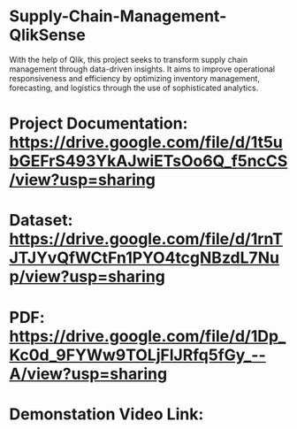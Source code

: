 # Supply-Chain-Management-QlikSense
With the help of Qlik, this project seeks to transform supply chain management through data-driven insights. It aims to improve operational responsiveness and efficiency by optimizing inventory management, forecasting, and logistics through the use of sophisticated analytics.
# Project Documentation: https://drive.google.com/file/d/1t5ubGEFrS493YkAJwiETsOo6Q_f5ncCS/view?usp=sharing
# Dataset: https://drive.google.com/file/d/1rnTJTJYvQfWCtFn1PYO4tcgNBzdL7Nup/view?usp=sharing
# PDF: https://drive.google.com/file/d/1Dp_Kc0d_9FYWw9TOLjFlJRfq5fGy_--A/view?usp=sharing
# Demonstation Video Link:
